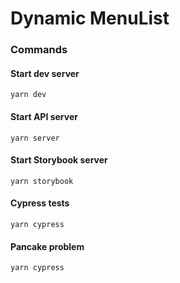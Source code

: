 # Dynamic MenuList

### Commands

#### Start dev server
```
yarn dev
```

#### Start API server
```
yarn server
```

#### Start Storybook server
```
yarn storybook
```

#### Cypress tests
```
yarn cypress
```

#### Pancake problem
```
yarn cypress
```
